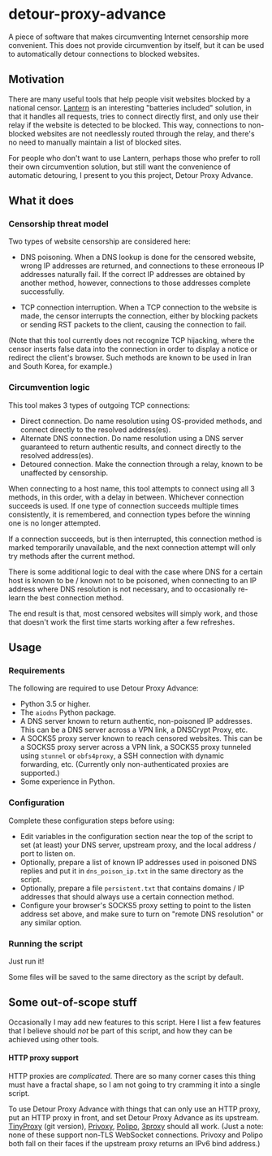 # detour-proxy-advance

A piece of software that makes circumventing Internet censorship more convenient. This does not provide circumvention by itself, but it can be used to automatically detour connections to blocked websites.

## Motivation

There are many useful tools that help people visit websites blocked by a national censor. [Lantern](https://getlantern.org/) is an interesting "batteries included" solution, in that it handles all requests, tries to connect directly first, and only use their relay if the website is detected to be blocked. This way, connections to non-blocked websites are not needlessly routed through the relay, and there's no need to manually maintain a list of blocked sites.

For people who don't want to use Lantern, perhaps those who prefer to roll their own circumvention solution, but still want the convenience of automatic detouring, I present to you this project, Detour Proxy Advance. 

## What it does

### Censorship threat model

Two types of website censorship are considered here:

- DNS poisoning. When a DNS lookup is done for the censored website, wrong IP addresses are returned, and connections to these erroneous IP addresses naturally fail. If the correct IP addresses are obtained by another method, however, connections to those addresses complete successfully.

- TCP connection interruption. When a TCP connection to the website is made, the censor interrupts the connection, either by blocking packets or sending RST packets to the client, causing the connection to fail.

(Note that this tool currently does not recognize TCP hijacking, where the censor inserts false data into the connection in order to display a notice or redirect the client's browser. Such methods are known to be used in Iran and South Korea, for example.)

### Circumvention logic

This tool makes 3 types of outgoing TCP connections:

- Direct connection. Do name resolution using OS-provided methods, and connect directly to the resolved address(es).
- Alternate DNS connection. Do name resolution using a DNS server guaranteed to return authentic results, and connect directly to the resolved address(es).
- Detoured connection. Make the connection through a relay, known to be unaffected by censorship.

When connecting to a host name, this tool attempts to connect using all 3 methods, in this order, with a delay in between. Whichever connection succeeds is used. If one type of connection succeeds multiple times consistently, it is remembered, and connection types before the winning one is no longer attempted.

If a connection succeeds, but is then interrupted, this connection method is marked temporarily unavailable, and the next connection attempt will only try methods after the current method.

There is some additional logic to deal with the case where DNS for a certain host is known to be / known not to be poisoned, when connecting to an IP address where DNS resolution is not necessary, and to occasionally re-learn the best connection method.

The end result is that, most censored websites will simply work, and those that doesn't work the first time starts working after a few refreshes.

## Usage

### Requirements

The following are required to use Detour Proxy Advance:

- Python 3.5 or higher.
- The `aiodns` Python package.
- A DNS server known to return authentic, non-poisoned IP addresses. This can be a DNS server across a VPN link, a DNSCrypt Proxy, etc.
- A SOCKS5 proxy server known to reach censored websites. This can be a SOCKS5 proxy server across a VPN link, a SOCKS5 proxy tunneled using `stunnel` or `obfs4proxy`, a SSH connection with dynamic forwarding, etc. (Currently only non-authenticated proxies are supported.)
- Some experience in Python.

### Configuration

Complete these configuration steps before using:

- Edit variables in the configuration section near the top of the script to set (at least) your DNS server, upstream proxy, and the local address / port to listen on.
- Optionally, prepare a list of known IP addresses used in poisoned DNS replies and put it in `dns_poison_ip.txt` in the same directory as the script.
- Optionally, prepare a file `persistent.txt` that contains domains / IP addresses that should always use a certain connection method.
- Configure your browser's SOCKS5 proxy setting to point to the listen address set above, and make sure to turn on "remote DNS resolution" or any similar option.

### Running the script

Just run it!

Some files will be saved to the same directory as the script by default.

## Some out-of-scope stuff

Occasionally I may add new features to this script. Here I list a few features that I believe should *not* be part of this script, and how they can be achieved using other tools.

#### HTTP proxy support

HTTP proxies are *complicated*. There are so many corner cases this thing must have a fractal shape, so I am not going to try cramming it into a single script.

To use Detour Proxy Advance with things that can only use an HTTP proxy, put an HTTP proxy in front, and set Detour Proxy Advance as its upstream. [TinyProxy](https://tinyproxy.github.io/) (git version), [Privoxy](https://www.privoxy.org/), [Polipo](https://www.irif.fr/~jch/software/polipo/), [3proxy](https://3proxy.ru/) should all work. (Just a note: none of these support non-TLS WebSocket connections. Privoxy and Polipo both fall on their faces if the upstream proxy returns an IPv6 bind address.)